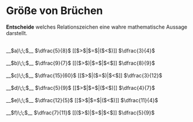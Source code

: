 <!--
version:  0.0.1

language: de

@style
input {
    text-align: center;
}

.flex-container {
    display: flex;
    flex-wrap: wrap;
    align-items: stretch;
    gap: 20px;
}

.flex-child {
    flex: 1;
    min-width: 350px;
    margin-right: 20px;
}

@media (max-width: 400px) {
    .flex-child {
        flex: 100%;
        margin-right: 0;
    }
}
@end

formula: \carry   \textcolor{red}{\scriptsize #1}
formula: \digit   \rlap{\carry{#1}}\phantom{#2}#2
formula: \permil  \text{‰}

import: https://raw.githubusercontent.com/LiaTemplates/Tikz-Jax/main/README.md

script: https://cdn.jsdelivr.net/gh/LiaTemplates/Tikz-Jax@main/dist/index.js


tags: Bruchrechnung, Zahlenverständnis, leicht, sehr niedrig, Angeben

comment: Welcher Bruch ist größer?

author: Martin Lommatzsch

-->




# Größe von Brüchen

**Entscheide** welches Relationszeichen eine wahre mathematische Aussage darstellt.

<br>

<section class="flex-container">
<div class="flex-child">
__$a)\;\;$__ $\dfrac{5}{8}$ [[$>$|$=$|($<$)]] $\dfrac{3}{4}$ 
<br>
</div>
<div class="flex-child">
<br>
__$b)\;\;$__ $\dfrac{9}{7}$ [[($>$)|$=$|$<$]] $\dfrac{8}{9}$ 
<br>
</div>
<div class="flex-child">
<br>
__$c)\;\;$__ $\dfrac{15}{60}$ [[$>$|($=$)|$<$]] $\dfrac{3}{12}$ 
<br>
</div>
<div class="flex-child">
<br>
__$d)\;\;$__ $\dfrac{5}{9}$ [[$>$|$=$|($<$)]] $\dfrac{4}{7}$ 
<br>
</div>
<div class="flex-child">
<br>
__$e)\;\;$__ $\dfrac{12}{5}$ [[$>$|$=$|($<$)]] $\dfrac{11}{4}$ 
<br>
</div>
<div class="flex-child">
<br>
__$f)\;\;$__ $\dfrac{7}{11}$ [[($>$)|$=$|$<$]] $\dfrac{5}{9}$ 

<br>
</div>
</section>

<br>
<br>
<br>

